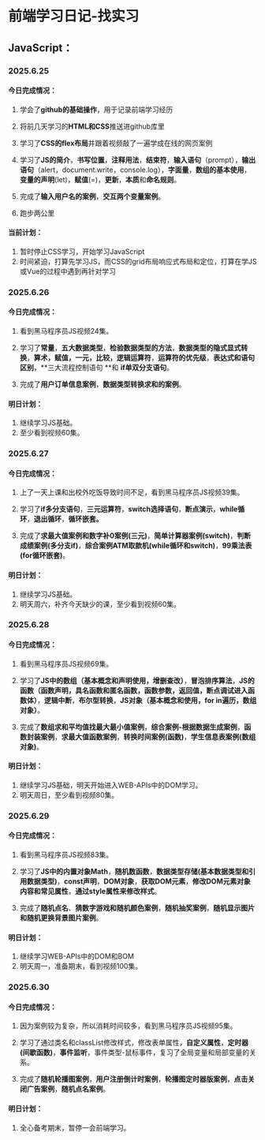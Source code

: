 # 前端学习日记-找实习



## **JavaScript：**



### 2025.6.25

#### 今日完成情况：

1. 学会了**github的基础操作**，用于记录前端学习经历

2. 将前几天学习的**HTML和CSS**推送进github库里

3. 学习了**CSS的flex布局**并跟着视频敲了一遍学成在线的网页案例

4. 学习了**JS的简介**，**书写位置**，**注释用法**，**结束符**，**输入语句**（prompt），**输出语句**（alert，document.write，console.log），**字面量**，**数组的基本使用**，**变量的声明**(let)，**赋值**(=)，**更新**，**本质**和**命名规则**。

5. 完成了**输入用户名的案例**，**交互两个变量案例**。

6. 跑步两公里

   

#### 当前计划：

1. 暂时停止CSS学习，开始学习JavaScript
2. 时间紧迫，打算先学习JS，而CSS的grid布局响应式布局和定位，打算在学JS或Vue的过程中遇到再针对学习



### 2025.6.26

#### 今日完成情况：

1. 看到黑马程序员JS视频24集。

2. 学习了**常量**，**五大数据类型**，**检验数据类型的方法**，**数据类型的隐式显式转换**，**算术，赋值，一元，比较，逻辑运算符**，**运算符的优先级**，**表达式和语句区别**，**三大流程控制语句 **和 **if单双分支语句**。

3. 完成了**用户订单信息案例**，**数据类型转换求和的案例**。

   

#### 明日计划：

1. 继续学习JS基础。
2. 至少看到视频60集。



### 2025.6.27

#### 今日完成情况：

1. 上了一天上课和出校外吃饭导致时间不足，看到黑马程序员JS视频39集。

2. 学习了**if多分支语句**，**三元运算符**，**switch选择语句**，**断点演示**，**while循环**，**退出循环**，**循环嵌套。**

3. 完成了**求最大值案例和数字补0案例(三元)**，**简单计算器案例(switch)**，**判断成绩案例(多分支if)**，**综合案例ATM取款机(while循环和switch)**，**99乘法表(for循环嵌套)**。

   

#### 明日计划：

1. 继续学习JS基础。
2. 明天周六，补齐今天缺少的课，至少看到视频60集。



### 2025.6.28

#### 今日完成情况：

1. 看到黑马程序员JS视频69集。

2. 学习了**JS中的数组（基本概念和声明使用，增删查改）**，**冒泡排序算法**，**JS的函数（函数声明，具名函数和匿名函数，函数参数，返回值，断点调试进入函数体）**，**逻辑中断**，**布尔型转换**，**JS对象（基本概念和使用，for in遍历，数组对象）**。

3. 完成了**数组求和平均值找最大最小值案例**，**综合案例-根据数据生成案例**，**函数封装案例**，**求最大值函数案例**，**转换时间案例(函数)**，**学生信息表案例(数组对象)**。

   

#### 明日计划：

1. 继续学习JS基础，明天开始进入WEB-APIs中的DOM学习。
2. 明天周日，至少看到视频80集。



### 2025.6.29

#### 今日完成情况：

1. 看到黑马程序员JS视频83集。

2. 学习了**JS中的内置对象Math**，**随机数函数**，**数据类型存储(基本数据类型和引用数据类型)**，**const声明**，**DOM对象**，**获取DOM元素**，**修改DOM元素对象内容和常见属性**，**通过style属性来修改样式**。

3. 完成了**随机点名**、**猜数字游戏和随机颜色案例**，**随机抽奖案例**，**随机显示图片和随机更换背景图片案例**。

   

#### 明日计划：

1. 继续学习WEB-APIs中的DOM和BOM
2. 明天周一，准备期末，看到视频100集。



### 2025.6.30

#### 今日完成情况：

1. 因为案例较为复杂，所以消耗时间较多，看到黑马程序员JS视频95集。

2. 学习了通过类名和classList修改样式，修改表单属性，**自定义属性**，**定时器(间歇函数)**，**事件监听**，事件类型-鼠标事件，复习了全局变量和局部变量的关系。

3. 完成了**随机轮播图案例**，**用户注册倒计时案例**，**轮播图定时器版案例**，**点击关闭广告案例**，**随机点名案例**。

   

#### 明日计划：

1. 全心备考期末，暂停一会前端学习。
